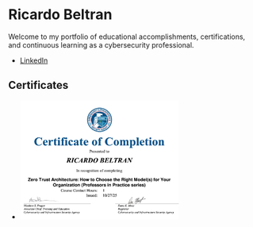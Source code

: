 <h1>Ricardo Beltran</h1>
<p>Welcome to my portfolio of educational accomplishments, certifications, and continuous learning as a cybersecurity professional.</p>
<ul>
  <li><a href="https://www.linkedin.com/in/mr-ricardo-beltran/">LinkedIn</a></li>
</ul>
<h2>Certificates</h2>
<ul>
<li><img src="2025-10-27_Zero Trust Architecture_How to Choose the Right Models for Your Organization_Professors in Practice series.jpg" alt="Certificate of Completion in Zero Trust Architecture: How to Choose the Right Model(s) for Your Organization (Professors in Practice series) from the Cybersecurity & Infrastructure Security Agency (CISA) on October 27, 2025" style="width:320px;height:240px;"</li>
  
</ul>
